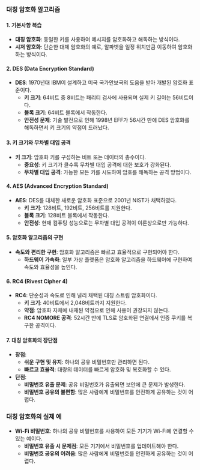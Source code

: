 ### 대칭 암호화 알고리즘

#### 1. 기본사항 복습
- **대칭 암호화**: 동일한 키를 사용하여 메시지를 암호화하고 해독하는 방식이다.
- **시저 암호화**: 단순한 대체 암호화의 예로, 알파벳을 일정 위치만큼 이동하여 암호화하는 방식이다.

#### 2. DES (Data Encryption Standard)
- **DES**: 1970년대 IBM이 설계하고 미국 국가안보국의 도움을 받아 개발된 암호화 표준이다.
  - **키 크기**: 64비트 중 8비트는 패리티 검사에 사용되며 실제 키 길이는 56비트이다.
  - **블록 크기**: 64비트 블록에서 작동한다.
  - **안전성 문제**: 기술 발전으로 인해 1998년 EFF가 56시간 만에 DES 암호화를 해독하면서 키 크기의 약점이 드러났다.

#### 3. 키 크기와 무차별 대입 공격
- **키 크기**: 암호화 키를 구성하는 비트 또는 데이터의 총수이다. 
  - **중요성**: 키 크기가 클수록 무차별 대입 공격에 대한 보호가 강화된다.
  - **무차별 대입 공격**: 가능한 모든 키를 시도하여 암호를 해독하는 공격 방법이다.

#### 4. AES (Advanced Encryption Standard)
- **AES**: DES를 대체한 새로운 암호화 표준으로 2001년 NIST가 채택하였다.
  - **키 크기**: 128비트, 192비트, 256비트를 지원한다.
  - **블록 크기**: 128비트 블록에서 작동한다.
  - **안전성**: 현재 컴퓨팅 성능으로는 무차별 대입 공격이 이론상으로만 가능하다.

#### 5. 암호화 알고리즘의 구현
- **속도와 편리한 구현**: 암호화 알고리즘은 빠르고 효율적으로 구현되어야 한다.
  - **하드웨어 가속화**: 일부 가상 플랫폼은 암호화 알고리즘을 하드웨어에 구현하여 속도와 효율성을 높인다.

#### 6. RC4 (Rivest Cipher 4)
- **RC4**: 단순성과 속도로 인해 널리 채택된 대칭 스트림 암호화이다.
  - **키 크기**: 40비트에서 2,048비트까지 지원한다.
  - **약점**: 암호화 자체에 내재된 약점으로 인해 사용이 권장되지 않는다.
  - **RC4 NOMORE 공격**: 52시간 만에 TLS로 암호화된 연결에서 인증 쿠키를 복구한 공격이다.

#### 7. 대칭 암호화의 장단점
- **장점**:
  - **쉬운 구현 및 유지**: 하나의 공유 비밀번호만 관리하면 된다.
  - **빠르고 효율적**: 대량의 데이터를 빠르게 암호화 및 복호화할 수 있다.
- **단점**:
  - **비밀번호 유출 문제**: 공유 비밀번호가 유출되면 보안에 큰 문제가 발생한다.
  - **비밀번호 공유의 불편함**: 많은 사람에게 비밀번호를 안전하게 공유하는 것이 어렵다.

### 대칭 암호화의 실제 예
- **Wi-Fi 비밀번호**: 하나의 공유 비밀번호를 사용하여 모든 기기가 Wi-Fi에 연결할 수 있는 예이다.
  - **비밀번호 유출 시 문제점**: 모든 기기에서 비밀번호를 업데이트해야 한다.
  - **비밀번호 공유의 어려움**: 많은 사람에게 비밀번호를 안전하게 공유하는 것이 어렵다.
